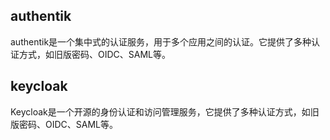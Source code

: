 ## authentik

authentik是一个集中式的认证服务，用于多个应用之间的认证。它提供了多种认证方式，如旧版密码、OIDC、SAML等。

## keycloak

Keycloak是一个开源的身份认证和访问管理服务，它提供了多种认证方式，如旧版密码、OIDC、SAML等。
